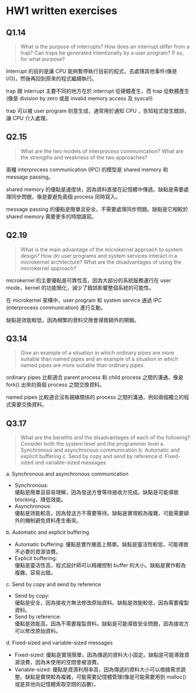 # HW1 written exercises

## Q1.14

> What is the purpose of interrupts? How does an interrupt differ from a trap? Can traps be generated intentionally by a user program? If so, for what purpose?

Interrupt 的目的是讓 CPU 能夠暫停執行目前的程式，去處理其他事件(像是I/O)，然後再回到原來的程式繼續執行。

trap 跟 interrupt 主要不同的地方在於 interrupt 從硬體產生，而 trap 從軟體產生(像是 division by zero 或是 invalid memory access 及 syscall)

trap 可以被 user program 刻意生成，通常用於通知 CPU ，告知程式發生錯誤，讓 CPU 介入處理。

## Q2.15
> What are the two models of interprocess communication? What are the strengths and weakness of the two approaches?

兩種 interprocess communication (IPC) 的模型是 shared memory 和 message passing。

shared memory 的優點是速度快，因為資料直接在記憶體中傳遞。缺點是需要處理同步問題，像是要避免兩個 process 同時寫入。

message passing 的優點是簡單且安全，不需要處理同步問題。缺點是它相較於 shared memory 需要更多的時間讀寫。

## Q2.19
> What is the main advantage of the microkernel approach to system design? How do user programs and system services interact in a microkernel architecture? What are the disadvantages of using the microkernel approach?

microkernel 的主要優點是可靠性高，因為大部分的系統服務運行在 user mode，kernel 的功能簡化，減少了錯誤影響整個系統的可能性。

在 microkernel 架構中，user program 和 system service 通過 IPC (interprocess communication) 進行互動。

缺點是效能較低，因為頻繁的資料交換會導致額外的開銷。

## Q3.14
> Give an example of a situation in which ordinary pipes are more suitable than named pipes and an example of a situation in which named pipes are more suitable than ordinary pipes.

ordinary pipes 比較適合 parent process 和 child process 之間的溝通，像是 fork() 出來的兩個 process 之間交換資料。

named pipes 比較適合沒有親緣關係的 process 之間的溝通，例如兩個獨立的程式需要交換資料。

## Q3.17
> What are the benefits and the disadvantages of each of the following? Consider both the system level and the programmer level a. Synchronous and asynchronous communication b. Automatic and explicit buffering c. Send by copy and send by reference d. Fixed-sized and variable-sized messages

a. Synchronous and asynchronous communication 
   - Synchronous:  
     優點是簡單且容易理解，因為發送方會等待接收方完成。缺點是可能導致 blocking，降低效能。  
   - Asynchronous:  
     優點是效能較高，因為發送方不需要等待。缺點是實現較為複雜，可能需要額外的機制避免資料產生衝突。

b. Automatic and explicit buffering
   - Automatic buffering:
     優點是實作層面上簡單。缺點是靈活性較低，可能導致不必要的資源浪費。  
   - Explicit buffering:  
     優點是靈活性高，程式設計師可以精確控制 buffer 的大小。缺點是實作較為複雜，容易出錯。

c. Send by copy and send by reference
   - Send by copy:  
     優點是安全，因為接收方無法修改原始資料。缺點是效能較低，因為需要複製資料。  
   - Send by reference:  
     優點是效能高，因為不需要複製資料。缺點是可能導致安全問題，因為接收方可以修改原始資料。

d. Fixed-sized and variable-sized messages
   - Fixed-sized:
     優點是實現簡單，因為傳遞的資料大小固定。缺點是可能導致資源浪費，因為未使用的空間會被浪費。  
   - Variable-sized:
     優點是資源利用率高，因為傳遞的資料大小可以根據需求調整。缺點是實現較為複雜，可能需要記憶體管理(像是可能需要用到 malloc() 或是其他向記憶體索取空間的函數)。
